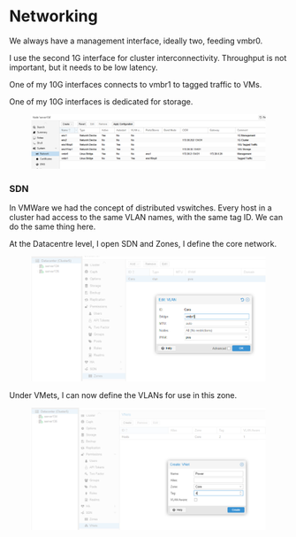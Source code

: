 # Networking

We always have a management interface, ideally two, feeding vmbr0.

I use the second 1G interface for cluster interconnectivity. Throughput is not important, but it needs to be low latency.

One of my 10G interfaces connects to vmbr1 to tagged traffic to VMs.

One of my 10G interfaces is dedicated for storage.

<figure><img src=".gitbook/assets/image.png" alt=""><figcaption></figcaption></figure>

### SDN

In VMWare we had the concept of distributed vswitches. Every host in a cluster had access to the same VLAN names, with the same tag ID. We can do the same thing here.

At the Datacentre level, I open SDN and Zones, I define the core network.

<figure><img src=".gitbook/assets/image (1).png" alt=""><figcaption></figcaption></figure>

Under VMets, I can now define the VLANs for use in this zone.

<figure><img src=".gitbook/assets/image (2).png" alt=""><figcaption></figcaption></figure>







&#x20;

